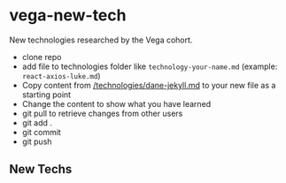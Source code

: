 # vega-new-tech

New technologies researched by the Vega cohort.

- clone repo
- add file to technologies folder like `technology-your-name.md` (example: `react-axios-luke.md`)
- Copy content from [/technologies/dane-jekyll.md](/technologies/mary-jekyll.md) to your new file as a starting point
- Change the content to show what you have learned
- git pull to retrieve changes from other users
- git add .
- git commit
- git push

## New Techs
